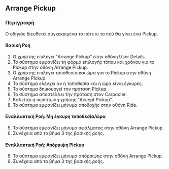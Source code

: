 ## Arrange Pickup

### Περιγραφή

Ο οδηγός διευθετεί συγκεκριμένα το πότε κι το πού θα γίνει ένα Pickup.

#### Βασική Ροή

1. Ο χρήστης επιλέγει "Arrange Pickup" στην οθόνη User Details.
2. Το σύστημα εμφανίζει τη φόρμα επιλογής τόπου και χρόνου για το Pickup στην οθόνη Arrange Pickup.
3. Ο χρήστης επιλέγει τοποθεσία και ώρα για το Pickup στην οθόνη Arrange Pickup.
4. Το σύστημα ελέγχει αν η τοποθεσία και η ώρα είναι έγκυρες.
5. Το σύστημα δημιουργεί την πρόταση Pickup.
6. Το σύστημα αποστέλλει την πρόταση στον Carpooler.
7. Καλείται η περίπτωση χρήσης "Accept Pickup".
8. Το σύστημα εμφανίζει μήνυμα αποδοχής στην οθόνη Ride.

#### Εναλλακτική Ροή: Μη έγκυρη τοποθεσία/ώρα

5. Το σύστημα εμφανίζει μήνυμα σφάλματος στην οθόνη Arrange Pickup.
6. Συνέχεια από το βήμα 3 της βασικής ροής.

#### Εναλλακτική Ροή: Απόρριψη Pickup

8. Το σύστημα εμφανίζει μήνυμα απόρριψης στην οθόνη Arrange Pickup.
9. Συνέχεια από το βήμα 3 της βασικής ροής.
